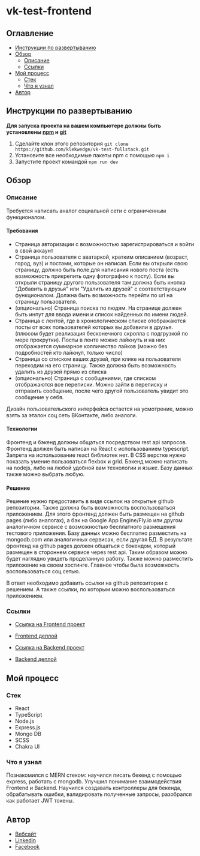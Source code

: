 # vk-test-frontend

## Оглавление

- [Инструкции по развертыванию](#инструкции-по-развертыванию)
- [Обзор](#обзор)
  - [Описание](#описание)
  - [Ссылки](#ссылки)
- [Мой процесс](#мой-процесс)
  - [Стек](#стек)
  - [Что я узнал](#что-я-узнал)
- [Автор](#автор)

## Инструкции по развертыванию

**Для запуска проекта на вашем компьютере должны быть установлены [npm](https://nodejs.org/en/) и [git](https://git-scm.com/downloads)**

1. Сделайте клон этого репозитория ```git clone https://github.com/klekwedge/vk-test-fullstack.git```
2. Установите все необходимые пакеты npm с помощью ```npm i```
3. Запустите проект командой ```npm run dev```

## Обзор

### Описание

Требуется написать аналог социальной сети с ограниченным функционалом.

#### Требования

- Страница авторизации с возможностью зарегистрироваться и войти в свой аккаунт
- Страница пользователя с аватаркой, кратким описанием (возраст, город, вуз) и постами, которые он написал. Если вы открыли свою страницу, должно быть поле для написания нового поста (есть возможность прикрепить одну фотографию к посту). Если вы открыли страницу другого пользователя там должна быть кнопка "Добавить в друзья" или "Удалить из друзей" с соответствующим функционалом. Должна быть возможность перейти по url на страницу пользователя.
- (опционально) Страница поиска по людям. На странице должен быть инпут для ввода имени и список найденных по имени людей.
- Страница с лентой, где в хронологическом списке отображаются посты от всех пользователей которых вы добавили в друзья. (плюсом будет реализация бесконечного скролла с подгрузкой по мере прокрутки). Посты в ленте можно лайкнуть и на них отображается суммарное колличество лайков (можно без подробностей кто лайкнул, только число)
- Страница со списком ваших друзей, при клике на пользователя переходим на его страницу. Также должна быть возможность удалить из друзей прямо из списка
- (опционально) Страница с сообщениями, где списком отображаются все переписки. Можно зайти в переписку и отправить сообщение, после чего другой пользователь увидит это сообщение у себя.

Дизайн пользовательского интерфейса остается на усмотрение, можно взять за эталон соц сеть ВКонтакте, либо аналоги.

#### Технологии

Фронтенд и бэкенд должны общаться посредством rest api запросов. Фронтенд должен быть написан на React с использованием typescript. Запрета на использование react библиотек нет. В CSS верстке нужно показать умение пользоваться flexbox и grid. Бэкенд можно написать на nodejs, либо на любой удобной вам технологии и языке. Базу данных также можно выбрать любую.

#### Решение

Решение нужно предоставить в виде ссылок на открытые github репозитории. Также должна быть возможность воспользоваться приложением. Для этого фронтенд должен быть размещен на github pages (либо аналогах), а бэк на Google App Engine/Fly.io или другом аналогичном сервисе с возможностью бесплатного размещения тестового приложения. Базу данных можно бесплатно разместить на mongodb.com или аналогичных сервисах, если другая БД. В результате фронтенд на github pages должен общаться с бэкендом, который размещен в стороннем сервисе через rest api. Таким образом можно будет наглядно увидеть проделанную работу. Также можно разместить приложение на своем хостинге. Главное чтобы была возможность воспользоваться соц сетью.

В ответ необходимо добавить ссылки на github репозитории с решением. А также ссылки, по которым можно воспользоваться приложением.

### Ссылки

- [Ссылка на Frontend проект](https://github.com/klekwedge/social-network-frontend)
- [Frontend деплой](https://social-network-frontend.vercel.app/)

- [Ссылка на Backend проект](https://github.com/klekwedge/social-network-backend)
- [Backend деплой](https://social-network-backend-nbvt.onrender.com/posts)

## Мой процесс

### Стек

- React
- TypeScript
- Node.js
- Express.js
- Mongo DB
- SCSS
- Chakra UI

### Что я узнал

Познакомился с MERN стеком: научился писать бекенд с помощью express, работать с mongodb. Улучшил понимание взаимодействия Frontend и Backend. Научился создавать контроллеры для бекенда, обрабатывать ошибки, валидировать полученные запросы, разобрался как работает JWT токены.

## Автор

- [Вебсайт](https://klekwedge-cv.vercel.app/)
- [Linkedin](https://www.linkedin.com/in/klekwedge/)
- [Facebook](https://www.facebook.com/klekwedge)
